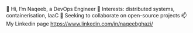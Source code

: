 👋 Hi, I’m Naqeeb, a DevOps Engineer 
  👀 Interests: distributed systems, containerisation, IaaC
  💞️ Seeking to collaborate on open-source projects
  📫 My Linkedin page https://www.linkedin.com/in/naqeebghazi/

<!---
naqeebghazi/naqeebghazi is a ✨ special ✨ repository because its `README.md` (this file) appears on your GitHub profile.
You can click the Preview link to take a look at your changes.
--->
